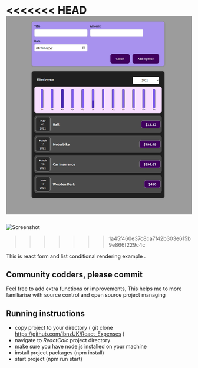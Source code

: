 <<<<<<< HEAD
![Screenshot](public/screenshot.png)
=======
![Screenshot](https://github.com/ibnzUK/React_Expenses/screenshot.png)
>>>>>>> 1a45f460e37c8ca7f42b303e615b9e866f229c4c

This is react form and list conditional rendering example . 

## Community codders, please commit 

Feel free to add extra functions or improvements, This helps me to more familiarise with source control and open source project managing




## Running instructions

* copy project to your directory ( git clone https://github.com/ibnzUK/React_Expenses )
* navigate to _ReactCalc_ project directory
* make sure you have node.js installed on your machine
* install project packages (npm install)
* start project (npm run start)
